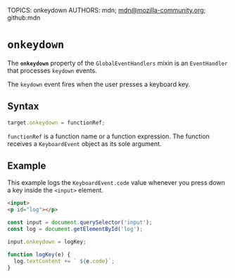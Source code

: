 TOPICS: onkeydown
AUTHORS: mdn; mdn@mozilla-community.org; github:mdn

# `onkeydown`

The **`onkeydown`** property of the `GlobalEventHandlers` mixin is an `EventHandler` that processes
`keydown` events.

The `keydown` event fires when the user presses a keyboard key.

## Syntax

```javascript
target.onkeydown = functionRef;
```

`functionRef` is a function name or a function expression. The function receives a `KeyboardEvent`
object as its sole argument.

## Example

This example logs the `KeyboardEvent.code` value whenever you press down a key inside the `<input>` element.

```html
<input>
<p id="log"></p>
```

```javascript
const input = document.querySelector('input');
const log = document.getElementById('log');

input.onkeydown = logKey;

function logKey(e) {
  log.textContent += ` ${e.code}`;
}
```

